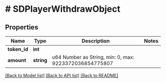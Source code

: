 # # SDPlayerWithdrawObject

## Properties

Name | Type | Description | Notes
------------ | ------------- | ------------- | -------------
**token_id** | **int** |  |
**amount** | **string** | u64 Number as String, min: 0, max: 9223372036854775807 |

[[Back to Model list]](../../README.md#models) [[Back to API list]](../../README.md#endpoints) [[Back to README]](../../README.md)
